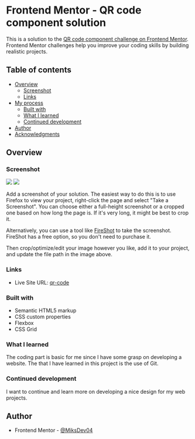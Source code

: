 # Frontend Mentor - QR code component solution

This is a solution to the [QR code component challenge on Frontend Mentor](https://www.frontendmentor.io/challenges/qr-code-component-iux_sIO_H). Frontend Mentor challenges help you improve your coding skills by building realistic projects. 

## Table of contents

- [Overview](#overview)
  - [Screenshot](#screenshot)
  - [Links](#links)
- [My process](#my-process)
  - [Built with](#built-with)
  - [What I learned](#what-i-learned)
  - [Continued development](#continued-development)
- [Author](#author)
- [Acknowledgments](#acknowledgments)


## Overview

### Screenshot

![][./screenshots/Screenshot(5).png]
![][./screenshots/Screenshot(6).png]

Add a screenshot of your solution. The easiest way to do this is to use Firefox to view your project, right-click the page and select "Take a Screenshot". You can choose either a full-height screenshot or a cropped one based on how long the page is. If it's very long, it might be best to crop it.

Alternatively, you can use a tool like [FireShot](https://getfireshot.com/) to take the screenshot. FireShot has a free option, so you don't need to purchase it. 

Then crop/optimize/edit your image however you like, add it to your project, and update the file path in the image above.

### Links

- Live Site URL: [qr-code](https://miksdev04.github.io/qr-code/)


### Built with

- Semantic HTML5 markup
- CSS custom properties
- Flexbox
- CSS Grid

### What I learned

The coding part is basic for me since I have some grasp on developing a website. The that I have learned in this project is the use of Git.


### Continued development

I want to continue and learn more on developing a nice design for my web projects.

## Author

- Frontend Mentor - [@MiksDev04](https://www.frontendmentor.io/profile/MiksDev04)


[./screenshots/Screenshot(5).png]: ./screenshots/Screenshot(5).png
[./screenshots/Screenshot(6).png]: ./screenshots/Screenshot(6).png